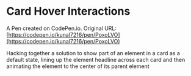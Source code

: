 # Card Hover Interactions

A Pen created on CodePen.io. Original URL: [https://codepen.io/kunal7216/pen/PoxoLVO](https://codepen.io/kunal7216/pen/PoxoLVO)

Hacking together a solution to show part of an element in a card as a default state, lining up the element headline across each card and then animating the element to the center of its parent element
